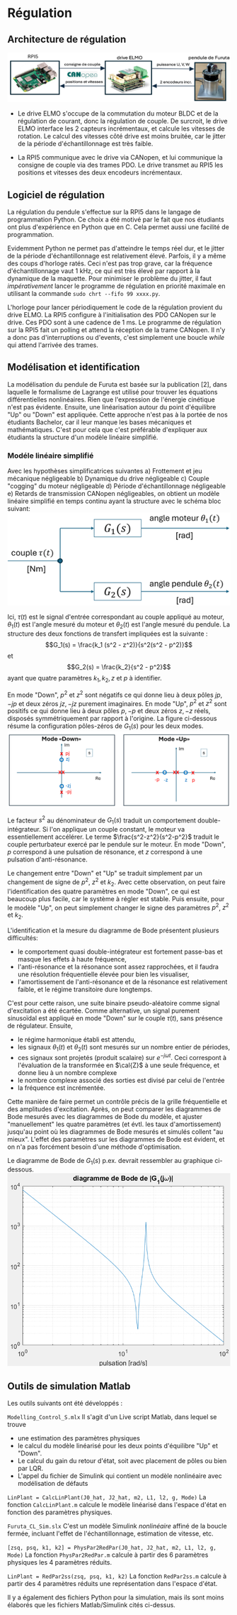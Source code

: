 # Régulation

## Architecture de régulation

![alt text](./images/image-3.png)

- Le drive ELMO s'occupe de la commutation du moteur BLDC et de la régulation de courant, donc la régulation de couple. De surcroit, le drive ELMO interface les 2 capteurs incrémentaux, et calcule les vitesses de rotation. Le calcul des vitesses côté drive est moins bruitée, car le jitter de la période d'échantillonnage est très faible.

- La RPI5 communique avec le drive via CANopen, et lui communique la consigne de couple via des trames PDO. Le drive transmet au RPI5 les positions et vitesses des deux encodeurs incrémentaux.
  
## Logiciel de régulation

La régulation du pendule s'effectue sur la RPI5 dans le langage de programmation Python. Ce choix a été motivé par le fait que nos étudiants ont plus d'expérience en Python que en C. Cela permet aussi une facilité de programmation.

Evidemment Python ne permet pas d'atteindre le temps réel dur, et le jitter de la période d'échantillonnage est relativement élevé. Parfois, il y a même des coups d'horloge ratés. Ceci n'est pas trop grave, car la fréquence d'échantillonnage vaut 1 kHz, ce qui est très élevé par rapport à la dynamique de la maquette. Pour minimiser le problème du jitter, il faut *impérativement* lancer le programme de régulation en priorité maximale en utilisant la commande 
`sudo chrt --fifo 99 xxxx.py`.

L'horloge pour lancer périodiquement le code de la régulation provient du drive ELMO. La RPI5 configure à l'initialisation des PDO CANopen sur le drive. Ces PDO sont à une cadence de 1 ms. Le programme de régulation sur la RPI5 fait un polling et attend la réception de la trame CANopen. Il n'y a donc pas d'interruptions ou d'events, c'est simplement une boucle *while* qui attend l'arrivée des trames.

## Modélisation et identification

La modélisation du pendule de Furuta est basée sur la publication [2], dans laquelle le formalisme de Lagrange est utilisé pour trouver les équations différentielles nonlinéaires. Rien que l'expression de l'énergie cinétique n'est pas évidente. Ensuite, une linéarisation autour du point d'équilibre "Up" ou "Down" est appliquée. Cette approche n'est pas à la portée de nos étudiants Bachelor, car il leur manque les bases mécaniques et mathématiques. C'est pour cela que c'est préférable d'expliquer aux étudiants la structure d'un modèle linéaire simplifié.

### Modéle linéaire simplifié

Avec les hypothèses simplificatrices suivantes
a) Frottement et jeu mécanique négligeable
b) Dynamique du drive négligeable
c) Couple "cogging" du moteur négligeable
d) Période d'échantillonnage négligeable
e) Retards de transmission CANopen négligeables,
on obtient un modèle linéaire simplifié en temps continu ayant la structure avec le schéma bloc suivant:
![alt text](images/image.png)

Ici, $\tau(t)$ est le signal d'entrée correspondant au couple appliqué au moteur, $\theta_1(t)$ est l'angle mesuré du moteur et $\theta_2(t)$ est l'angle mesuré du pendule.
La structure des deux fonctions de transfert impliquées est la suivante :
$$G_1(s) = \frac{k_1 (s^2 - z^2)}{s^2(s^2 - p^2)}$$et
$$G_2(s) = \frac{k_2}{s^2 - p^2}$$
ayant que quatre paramètres $k_1, k_2, z$ et $p$ à identifier.

En mode "Down", $p^2$ et $z^2$ sont négatifs ce qui donne lieu à deux pôles $jp, -jp$ et deux zéros $jz, -jz$ purement imaginaires. En mode "Up", $p^2$ et $z^2$ sont positifs ce qui donne lieu à deux pôles $p, -p$ et deux zéros $z, -z$ réels, disposés symmétriquement par rapport à l'origine. La figure ci-dessous résume la configuration pôles-zéros de $G_1(s)$ pour les deux modes.
![alt text](images/image-1.png)

Le facteur $s^2$ au dénominateur de $G_1(s)$ traduit un comportement double-intégrateur. Si l'on applique un couple constant, le moteur va essentiellement accélérer. Le terme $\frac{s^2-z^2}{s^2-p^2}$ traduit le couple perturbateur exercé par le pendule sur le moteur. En mode "Down", $p$ correspond à une pulsation de résonance, et $z$ correspond à une pulsation d'anti-résonance.

Le changement entre "Down" et "Up" se traduit simplement par un changement de signe de $p^2$, $z^2$ et $k_2$. Avec cette observation, on peut faire l'identification des quatre paramètres en mode "Down", ce qui est beaucoup plus facile, car le système à régler est stable. Puis ensuite, pour le modèle "Up", on peut simplement changer le signe des paramètres $p^2$, $z^2$ et $k_2$.

L'identification et la mesure du diagramme de Bode présentent plusieurs difficultés:

- le comportement quasi double-intégrateur est fortement passe-bas et masque les effets à haute fréquence,
- l'anti-résonance et la résonance sont assez rapprochées, et il faudra une résolution fréquentielle élevée pour bien les visualiser,
- l'amortissement de l'anti-résonance et de la résonance est relativement faible, et le régime transitoire dure longtemps.

C'est pour cette raison, une suite binaire pseudo-aléatoire comme signal d'excitation a été écartée. Comme alternative, un signal purement sinusoïdal est appliqué en mode "Down" sur le couple $\tau(t)$, sans présence de régulateur. Ensuite,

- le régime harmonique établi est attendu,
- les signaux $\theta_1(t)$ et $\theta_2(t)$ sont mesurés sur un nombre entier de périodes,
- ces signaux sont projetés (produit scalaire) sur $e^{-j\omega t}$. Ceci correspont à l'évaluation de la transformée en $\cal{Z}$ à une seule fréquence, et donne lieu à un nombre complexe
- le nombre complexe associé des sorties est divisé par celui de l'entrée
- la fréquence est incrémentée.

Cette manière de faire permet un contrôle précis de la grille fréquentielle et des amplitudes d'excitation. Après, on peut comparer les diagrammes de Bode mesurés avec les diagrammes de Bode du modèle, et ajuster "manuellement" les quatre paramètres (et évtl. les taux d'amortissement) jusqu'au point où les diagrammes de Bode mesurés et simulés collent "au mieux". L'effet des paramètres sur les diagrammes de Bode est évident, et on n'a pas forcément besoin d'une méthode d'optimisation.

Le diagramme de Bode de $G_1(s)$ p.ex. devrait ressembler au graphique ci-dessous.
![alt text](images/image-2.png)

## Outils de simulation Matlab

Les outils suivants ont été développés :

`Modelling_Control_S.mlx`
Il s'agit d'un Live script Matlab, dans lequel se trouve

- une estimation des paramètres physiques
- le calcul du modèle linéarisé pour les deux points d'équilibre "Up" et "Down".
- Le calcul du gain du retour d'état, soit avec placement de pôles ou bien par LQR.
- L'appel du fichier de Simulink qui contient un modèle nonlinéaire avec modélisation de défauts
  
`LinPlant = CalcLinPlant(J0_hat, J2_hat, m2, L1, l2, g, Mode)`
La fonction `CalcLinPlant.m` calcule le modèle linéarisé dans l'espace d'état en fonction des paramètres physiques.

`Furuta_CL_Sim.slx`
C'est un modèle Simulink *nonlinéaire* affiné de la boucle fermée, incluant l'effet de l'échantillonnage, estimation de vitesse, etc.

`[zsq, psq, k1, k2] = PhysPar2RedPar(J0_hat, J2_hat, m2, L1, l2, g, Mode)`
La fonction `PhysPar2RedPar.m` calcule à partir des 6 paramètres physiques les 4 paramètres réduits.

`LinPlant = RedPar2ss(zsq, psq, k1, k2)`
La fonction `RedPar2ss.m` calcule à partir des 4 paramètres réduits une représentation dans l'espace d'état.

Il y a également des fichiers Python pour la simulation, mais ils sont moins élaborés que les fichiers Matlab/Simulink cités ci-dessus.
